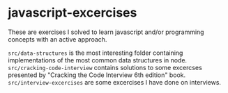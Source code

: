 # javascript-excercises
These are exercises I solved to learn javascript and/or programming concepts with an active approach.

`src/data-structures` is the most interesting folder containing implementations of the most common data structures in node.
`src/cracking-code-interview` contains solutions to some excercses presented by "Cracking the Code Interview 6th edition" book.
`src/interview-excercises` are some excercises I have done on interviews.
